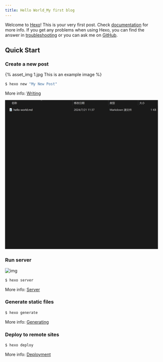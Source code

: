 ```yaml
---
title: Hello World_My first blog
---
```

Welcome to [Hexo](https://hexo.io/)! This is your very first post. Check [documentation](https://hexo.io/docs/) for more info. If you get any problems when using Hexo, you can find the answer in [troubleshooting](https://hexo.io/docs/troubleshooting.html) or you can ask me on [GitHub](https://github.com/hexojs/hexo/issues).

## Quick Start

<audio src="/pic/1.wav"></audio>

### Create a new post

{% asset_img 1.jpg This is an example image %}

``` bash
$ hexo new "My New Post"
```

More info: [Writing](https://hexo.io/docs/writing.html)

![This is an example image](hello-world/1.jpg)

### Run server

![img](/pic/1.png)


``` bash
$ hexo server
```

More info: [Server](https://hexo.io/docs/server.html)

### Generate static files

``` bash
$ hexo generate
```

More info: [Generating](https://hexo.io/docs/generating.html)

### Deploy to remote sites

``` bash
$ hexo deploy
```

More info: [Deployment](https://hexo.io/docs/one-command-deployment.html)
